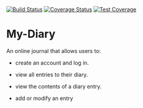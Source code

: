 [![Build Status](https://travis-ci.org/dhay-zee/My-Diary.svg?branch=develop)](https://travis-ci.org/dhay-zee/My-Diary)
[![Coverage Status](https://coveralls.io/repos/github/dhay-zee/My-Diary/badge.svg?branch=ch-integrate-coveralls-159313596)](https://coveralls.io/github/dhay-zee/My-Diary?branch=ch-integrate-coveralls-159313596)
[![Test Coverage](https://api.codeclimate.com/v1/badges/a99a88d28ad37a79dbf6/test_coverage)](https://codeclimate.com/github/codeclimate/codeclimate/test_coverage)

# My-Diary
An online journal that allows users to: 

- create an account and log in.

- view all entries to their diary.

- view the contents of a diary entry.

- add or modify an entry
